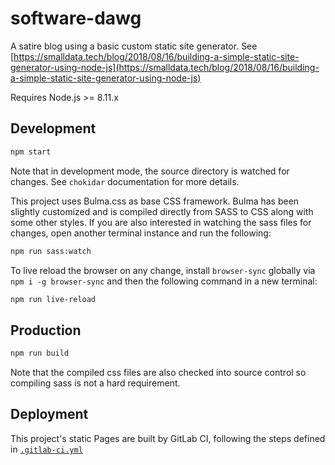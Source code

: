 # software-dawg

A satire blog using a basic custom static site generator. See [https://smalldata.tech/blog/2018/08/16/building-a-simple-static-site-generator-using-node-js](https://smalldata.tech/blog/2018/08/16/building-a-simple-static-site-generator-using-node-js)

Requires Node.js >= 8.11.x

## Development

```bash
npm start
```

Note that in development mode, the source directory is watched for changes. See `chokidar` documentation for more details.

This project uses Bulma.css as base CSS framework. Bulma has been slightly customized and is compiled directly from SASS to CSS along with some other styles. If you are also interested in watching the sass files for changes, open another terminal instance and run the following:

```bash
npm run sass:watch
```

To live reload the browser on any change, install `browser-sync` globally via `npm i -g browser-sync` and then the following command in a new terminal:

```bash
npm run live-reload
```

## Production

```bash
npm run build
```

Note that the compiled css files are also checked into source control so compiling sass is not a hard requirement.

## Deployment

This project's static Pages are built by GitLab CI, following the steps defined in [`.gitlab-ci.yml`](.gitlab-ci.yml)
